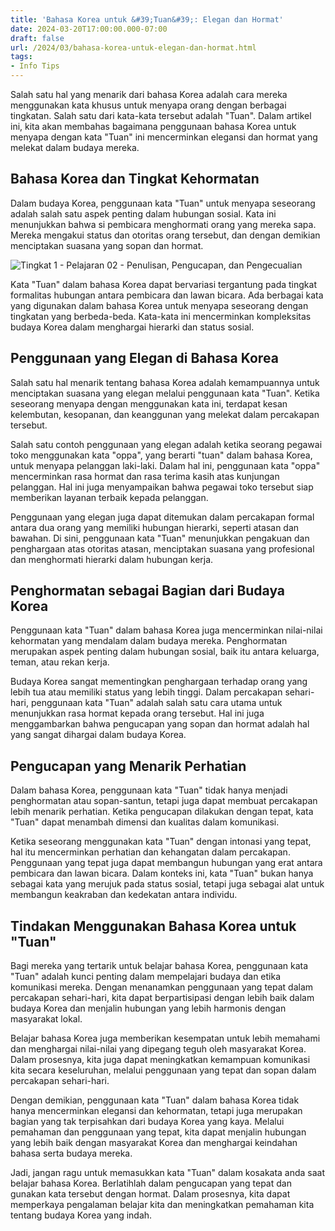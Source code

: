 ```yaml
---
title: 'Bahasa Korea untuk &#39;Tuan&#39;: Elegan dan Hormat'
date: 2024-03-20T17:00:00.000-07:00
draft: false
url: /2024/03/bahasa-korea-untuk-elegan-dan-hormat.html
tags: 
- Info Tips
---
```


Salah satu hal yang menarik dari bahasa Korea adalah cara mereka menggunakan kata khusus untuk menyapa orang dengan berbagai tingkatan. Salah satu dari kata-kata tersebut adalah "Tuan". Dalam artikel ini, kita akan membahas bagaimana penggunaan bahasa Korea untuk menyapa dengan kata "Tuan" ini mencerminkan elegansi dan hormat yang melekat dalam budaya mereka.

Bahasa Korea dan Tingkat Kehormatan
-----------------------------------

Dalam budaya Korea, penggunaan kata "Tuan" untuk menyapa seseorang adalah salah satu aspek penting dalam hubungan sosial. Kata ini menunjukkan bahwa si pembicara menghormati orang yang mereka sapa. Mereka mengakui status dan otoritas orang tersebut, dan dengan demikian menciptakan suasana yang sopan dan hormat.

![Tingkat 1 - Pelajaran 02 - Penulisan, Pengucapan, dan Pengecualian](https://i.pinimg.com/originals/97/91/3a/97913a895f4b362378b9a91925f7ebc8.png)

Kata "Tuan" dalam bahasa Korea dapat bervariasi tergantung pada tingkat formalitas hubungan antara pembicara dan lawan bicara. Ada berbagai kata yang digunakan dalam bahasa Korea untuk menyapa seseorang dengan tingkatan yang berbeda-beda. Kata-kata ini mencerminkan kompleksitas budaya Korea dalam menghargai hierarki dan status sosial.

Penggunaan yang Elegan di Bahasa Korea
--------------------------------------

Salah satu hal menarik tentang bahasa Korea adalah kemampuannya untuk menciptakan suasana yang elegan melalui penggunaan kata "Tuan". Ketika seseorang menyapa dengan menggunakan kata ini, terdapat kesan kelembutan, kesopanan, dan keanggunan yang melekat dalam percakapan tersebut.

Salah satu contoh penggunaan yang elegan adalah ketika seorang pegawai toko menggunakan kata "oppa", yang berarti "tuan" dalam bahasa Korea, untuk menyapa pelanggan laki-laki. Dalam hal ini, penggunaan kata "oppa" mencerminkan rasa hormat dan rasa terima kasih atas kunjungan pelanggan. Hal ini juga menyampaikan bahwa pegawai toko tersebut siap memberikan layanan terbaik kepada pelanggan.

Penggunaan yang elegan juga dapat ditemukan dalam percakapan formal antara dua orang yang memiliki hubungan hierarki, seperti atasan dan bawahan. Di sini, penggunaan kata "Tuan" menunjukkan pengakuan dan penghargaan atas otoritas atasan, menciptakan suasana yang profesional dan menghormati hierarki dalam hubungan kerja.

Penghormatan sebagai Bagian dari Budaya Korea
---------------------------------------------

Penggunaan kata "Tuan" dalam bahasa Korea juga mencerminkan nilai-nilai kehormatan yang mendalam dalam budaya mereka. Penghormatan merupakan aspek penting dalam hubungan sosial, baik itu antara keluarga, teman, atau rekan kerja.

Budaya Korea sangat mementingkan penghargaan terhadap orang yang lebih tua atau memiliki status yang lebih tinggi. Dalam percakapan sehari-hari, penggunaan kata "Tuan" adalah salah satu cara utama untuk menunjukkan rasa hormat kepada orang tersebut. Hal ini juga menggambarkan bahwa pengucapan yang sopan dan hormat adalah hal yang sangat dihargai dalam budaya Korea.

Pengucapan yang Menarik Perhatian
---------------------------------

Dalam bahasa Korea, penggunaan kata "Tuan" tidak hanya menjadi penghormatan atau sopan-santun, tetapi juga dapat membuat percakapan lebih menarik perhatian. Ketika pengucapan dilakukan dengan tepat, kata "Tuan" dapat menambah dimensi dan kualitas dalam komunikasi.

Ketika seseorang menggunakan kata "Tuan" dengan intonasi yang tepat, hal itu mencerminkan perhatian dan kehangatan dalam percakapan. Penggunaan yang tepat juga dapat membangun hubungan yang erat antara pembicara dan lawan bicara. Dalam konteks ini, kata "Tuan" bukan hanya sebagai kata yang merujuk pada status sosial, tetapi juga sebagai alat untuk membangun keakraban dan kedekatan antara individu.

Tindakan Menggunakan Bahasa Korea untuk "Tuan"
----------------------------------------------

Bagi mereka yang tertarik untuk belajar bahasa Korea, penggunaan kata "Tuan" adalah kunci penting dalam mempelajari budaya dan etika komunikasi mereka. Dengan menanamkan penggunaan yang tepat dalam percakapan sehari-hari, kita dapat berpartisipasi dengan lebih baik dalam budaya Korea dan menjalin hubungan yang lebih harmonis dengan masyarakat lokal.

Belajar bahasa Korea juga memberikan kesempatan untuk lebih memahami dan menghargai nilai-nilai yang dipegang teguh oleh masyarakat Korea. Dalam prosesnya, kita juga dapat meningkatkan kemampuan komunikasi kita secara keseluruhan, melalui penggunaan yang tepat dan sopan dalam percakapan sehari-hari.

Dengan demikian, penggunaan kata "Tuan" dalam bahasa Korea tidak hanya mencerminkan elegansi dan kehormatan, tetapi juga merupakan bagian yang tak terpisahkan dari budaya Korea yang kaya. Melalui pemahaman dan penggunaan yang tepat, kita dapat menjalin hubungan yang lebih baik dengan masyarakat Korea dan menghargai keindahan bahasa serta budaya mereka.

Jadi, jangan ragu untuk memasukkan kata "Tuan" dalam kosakata anda saat belajar bahasa Korea. Berlatihlah dalam pengucapan yang tepat dan gunakan kata tersebut dengan hormat. Dalam prosesnya, kita dapat memperkaya pengalaman belajar kita dan meningkatkan pemahaman kita tentang budaya Korea yang indah.